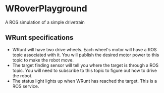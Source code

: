 # WRoverPlayground
A ROS simulation of a simple drivetrain

## WRunt specifications
- WRunt will have two drive wheels. Each wheel's motor will have a ROS topic associated with it. You will publish the desired motor power to this topic to make the robot move.
- The target finding sensor will tell you where the target is through a ROS topic. You will need to subscribe to this topic to figure out how to drive the robot.
- The status light lights up when WRunt has reached the target. This is a ROS service.
